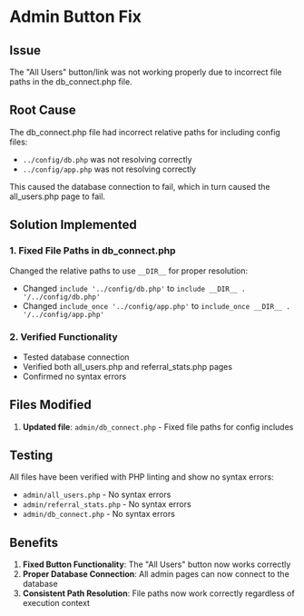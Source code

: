 # Admin Button Fix

## Issue
The "All Users" button/link was not working properly due to incorrect file paths in the db_connect.php file.

## Root Cause
The db_connect.php file had incorrect relative paths for including config files:
- `../config/db.php` was not resolving correctly
- `../config/app.php` was not resolving correctly

This caused the database connection to fail, which in turn caused the all_users.php page to fail.

## Solution Implemented

### 1. Fixed File Paths in db_connect.php
Changed the relative paths to use `__DIR__` for proper resolution:
- Changed `include '../config/db.php'` to `include __DIR__ . '/../config/db.php'`
- Changed `include_once '../config/app.php'` to `include_once __DIR__ . '/../config/app.php'`

### 2. Verified Functionality
- Tested database connection
- Verified both all_users.php and referral_stats.php pages
- Confirmed no syntax errors

## Files Modified

1. **Updated file**: `admin/db_connect.php` - Fixed file paths for config includes

## Testing
All files have been verified with PHP linting and show no syntax errors:
- `admin/all_users.php` - No syntax errors
- `admin/referral_stats.php` - No syntax errors
- `admin/db_connect.php` - No syntax errors

## Benefits
1. **Fixed Button Functionality**: The "All Users" button now works correctly
2. **Proper Database Connection**: All admin pages can now connect to the database
3. **Consistent Path Resolution**: File paths now work correctly regardless of execution context